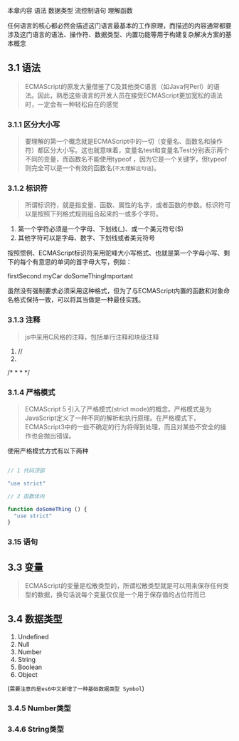 本章内容
  语法
  数据类型
  流控制语句
  理解函数

任何语言的核心都必然会描述这门语言最基本的工作原理，而描述的内容通常都要涉及这门语言的语法、操作符、数据类型、内置功能等用于构建复杂解决方案的基本概念

## 3.1 语法

> ECMAScript的原发大量借鉴了C及其他类C语言（如Java何Perl）的语法。因此，熟悉这些语言的开发人员在接受ECMAScript更加宽松的语法时，一定会有一种轻松自在的感觉

### 3.1.1 区分大小写

> 要理解的第一个概念就是ECMAScript中的一切（变量名、函数名和操作符）都区分大小写。这也就意味着，变量名test和变量名Test分别表示两个不同的变量，而函数名不能使用typeof ，因为它是一个关键字，但typeof 则完全可以是一个有效的函数名(`不太理解这句话`)。

### 3.1.2 标识符

> 所谓标识符，就是指变量、函数、属性的名字，或者函数的参数。标识符可以是按照下列格式规则组合起来的一或多个字符。

1. 第一个字符必须是一个字母、下划线(_)、或一个美元符号($)
2. 其他字符可以是字母、数字、下划线或者美元符号

按照惯例、ECMAScript标识符采用驼峰大小写格式、也就是第一个字母小写、剩下的每个有意思的单词的首字母大写，例如：

firstSecond
myCar
doSomeThingImportant

虽然没有强制要求必须采用这种格式，但为了与ECMAScript内置的函数和对象命名格式保持一致，可以将其当做是一种最佳实践。

### 3.1.3 注释

> js中采用C风格的注释，包括单行注释和块级注释

1. //
2. 

/*
 *
 *
 */

 ### 3.1.4 严格模式 

 > ECMAScript 5 引入了严格模式(strict mode)的概念。严格模式是为JavaScript定义了一种不同的解析和执行原理。在严格模式下，ECMAScript3中的一些不确定的行为将得到处理，而且对某些不安全的操作也会抛出错误。

 使用严格模式方式有以下两种

 ``` javascript

 // 1 代码顶部

 "use strict"

 // 2 函数体内

 function doSomeThing () {
   "use strict"
 }


 ```

 ### 3.15 语句

 
 ## 3.3 变量

 > ECMAScript的变量是松散类型的，所谓松散类型就是可以用来保存任何类型的数据，换句话说每个变量仅仅是一个用于保存值的占位符而已

 ## 3.4 数据类型

 1. Undefined
 2. Null
 3. Number
 4. String
 5. Boolean
 6. Object

 (`需要注意的是es6中又新增了一种基础数据类型 Symbol`)


### 3.4.5 Number类型

### 3.4.6 String类型
